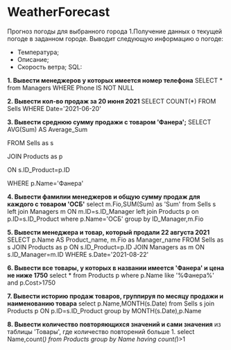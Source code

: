 # WeatherForecast
Прогноз погоды для выбранного города
1.Получение данных о текущей погоде в заданном городе.
Выводит следующую информацию о погоде:
- Температура;
- Описание;
- Скорость ветра;
SQL:


**1. Вывести менеджеров у которых имеется номер телефона** 
SELECT * from Managers WHERE Phone IS NOT NULL


**2. Вывести кол-во продаж за 20 июня 2021**
SELECT COUNT(*) FROM Sells WHERE Date='2021-06-20'


**3. Вывести среднюю сумму продажи с товаром 'Фанера';**
SELECT AVG(Sum) AS Average_Sum 


FROM Sells as s


JOIN Products as p


ON s.ID_Product=p.ID


WHERE p.Name='Фанера'


**4. Вывести фамилии менеджеров и общую сумму продаж для
каждого с товаром 'ОСБ'**
select m.Fio,SUM(Sum) as 'Sum'
from Sells s
left join Managers m
ON m.ID=s.ID_Manager
left join Products p
on p.ID=s.ID_Product
where p.Name='ОСБ'
group by ID_Manager,m.Fio


**5. Вывести менеджера и товар, который продали 22 августа 2021**
SELECT p.Name AS Product_name,
m.Fio as Manager_name
FROM Sells as s
JOIN Products as p
ON s.ID_Product=p.ID
JOIN Managers as m
ON s.ID_Manager=m.ID
WHERE s.Date='2021-08-22'


**6. Вывести все товары, у которых в названии имеется 'Фанера' и
цена не ниже 1750**
select * 
from Products p
where p.Name like '%Фанера%'
and p.Cost>1750


**7. Вывести историю продаж товаров, группируя по месяцу продажи
и наименованию товара**
select p.Name,MONTH(s.Date)
from Sells s
join Products p
ON p.ID=s.ID_Product
group by MONTH(s.Date),p.Name


**8. Вывести количество повторяющихся значений и сами значения**
из таблицы 'Товары', где количество повторений больше 1.
select Name,count(*)
from Products
group by Name
having count(*)>1
